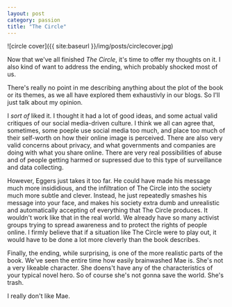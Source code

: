 ```yaml
---
layout: post
category: passion
title: "The Circle"
---
```

![circle cover]({{ site:baseurl }}/img/posts/circlecover.jpg)

Now that we've all finished *The Circle*, it's time to offer my thoughts on it. I also kind of want to address the ending, which probably shocked most of us. 

There's really no point in me describing anything about the plot of the book or its themes, as we all have explored them exhaustivly in our blogs. So I'll just talk about my opinion.

I *sort of* liked it. I thought it had a lot of good ideas, and some actual valid critiques of our social media-driven culture. I think we all can agree that, sometimes, some poeple use social media too much, and place too much of their self-worth on how their online image is perceived. There are also very valid concerns about privacy, and what governments and companies are doing with what you share online. There are very real possibilities of abuse and of people getting harmed or supressed due to this type of surveillance and data collecting. 

However, Eggers just takes it too far. He could have made his message much more insididious, and the infiltration of The Circle into the society much more subtle and clever. Instead, he just repeatedly smashes his message into your face, and makes his society extra dumb and unrealistic and automatically accepting of everything that The Circle produces. It wouldn't work like that in the real world. We already have so many activist groups trying to spread awareness and to protect the rights of people online. I firmly believe that if a situation like The Circle were to play out, it would have to be done a lot more cleverly than the book describes.

Finally, the ending, while surprising, is one of the more realistic parts of the book. We've seen the entire time how easily brainwashed Mae is. She's not a very likeable character. She doens't have any of the characteristics of your typical novel hero. So of course she's not gonna save the world. She's trash.

I really don't like Mae. 